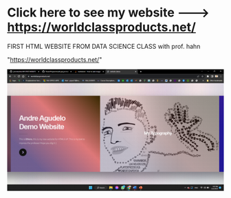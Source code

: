# Click here to see my website ---> https://worldclassproducts.net/
FIRST HTML WEBSITE FROM DATA SCIENCE CLASS with prof. hahn


"https://worldclassproducts.net/"

![alt text](https://github.com/yevenbother/MY.FIRST.WEBSITE/blob/main/website.png?raw=true)

